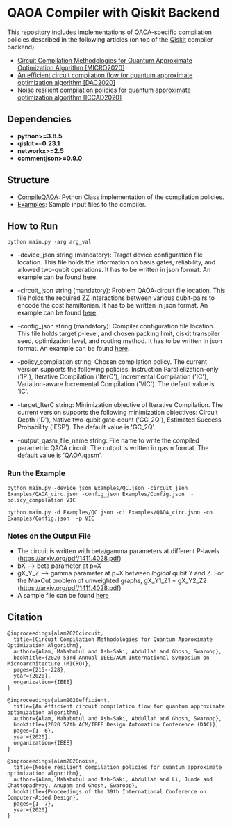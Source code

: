 # QAOA Compiler with Qiskit Backend

This repository includes implementations of QAOA-specific compilation policies described in the following articles (on top of the [Qiskit](https://github.com/Qiskit/qiskit) compiler backend):
* [Circuit Compilation Methodologies for Quantum Approximate Optimization Algorithm [MICRO2020]](https://ieeexplore.ieee.org/iel7/9251289/9251849/09251960.pdf?casa_token=bS5P0P7L7W8AAAAA:dWCmbrvC98xyVninXaiZoDweR1C3tPJ7q9YCTeLq_1SPa_HBC6-GBdHjGwgvgigid8CDjoA)
* [An efficient circuit compilation flow for quantum approximate optimization algorithm [DAC2020]](https://ieeexplore.ieee.org/iel7/9211868/9218488/09218558.pdf?casa_token=OkGG7zPyUMYAAAAA:qcKOGwF3jq3tW9F4bfVBoYW78tDlGZnD4LhjXhLN51kreccFfOqiQLEDdvYtRgHQFabAGPI)
* [Noise resilient compilation policies for quantum approximate optimization algorithm [ICCAD2020]](https://dl.acm.org/doi/pdf/10.1145/3400302.3415745?casa_token=D_dOwFq1iIsAAAAA:8mS78EK6GYdV7ELjeh01mi-3lSZRgI9yWeWtYq2o5VBHiCooCPFGZDI5PVbcE12ezLOGNOBDno4)

## Dependencies
* **python>=3.8.5**
* **qiskit>=0.23.1**
* **networkx>=2.5**
* **commentjson>=0.9.0**


## Structure
* [CompileQAOA](https://github.com/mahabubul-alam/QAOA_Compiler/tree/main/CompileQAOA): Python Class implementation of the compilation policies.
* [Examples](https://github.com/mahabubul-alam/QAOA_Compiler/tree/main/Examples): Sample input files to the compiler.

## How to Run
```
python main.py -arg arg_val
```
* -device_json string (mandatory): Target device configuration file location. This file holds the information on basis gates, reliability, and allowed two-qubit operations. It has to be written in json format. An example can be found [here](https://github.com/mahabubul-alam/QAOA_Compiler/blob/main/Examples/QC.json).

* -circuit_json string (mandatory): Problem QAOA-circuit file location. This file holds the required ZZ interactions between various qubit-pairs to encode the cost hamiltonian. It has to be written in json format. An example can be found [here](https://github.com/mahabubul-alam/QAOA_Compiler/blob/main/Examples/QAOA_circ.json).

* -config_json string (mandatory): Compiler configuration file location. This file holds target p-level, and chosen packing limit, qiskit transpiler seed, optimization level, and routing method. It has to be written in json format. An example can be found [here](https://github.com/mahabubul-alam/QAOA_Compiler/blob/main/Examples/Config.json).

* -policy_compilation string: Chosen compilation policy. The current version supports the following policies: Instruction Parallelization-only ('IP'), Iterative Compilation ('IterC'), Incremental Compilation ('IC'), Variation-aware Incremental Compilation ('VIC'). The default value is 'IC'.

* -target_IterC string: Minimization objective of Iterative Compilation. The current version supports the following minimization objectives: Circuit Depth ('D'), Native two-qubit gate-count ('GC_2Q'), Estimated Success Probability ('ESP'). The default value is 'GC_2Q'.

* -output_qasm_file_name string: File name to write the compiled parametric QAOA circuit. The output is written in qasm format. The default value is 'QAOA.qasm'.

### Run the Example
```
python main.py -device_json Examples/QC.json -circuit_json Examples/QAOA_circ.json -config_json Examples/Config.json  -policy_compilation VIC
```
```
python main.py -d Examples/QC.json -ci Examples/QAOA_circ.json -co Examples/Config.json  -p VIC
```

### Notes on the Output File
* The circuit is written with beta/gamma parameters at different P-lavels (https://arxiv.org/pdf/1411.4028.pdf)
* bX --> beta parameter at p=X
* gX_Y_Z --> gamma parameter at p=X between *logical* qubit Y and Z. For the MaxCut problem of unweighted graphs, gX_Y1_Z1 = gX_Y2_Z2 (https://arxiv.org/pdf/1411.4028.pdf)
* A sample file can be found [here](https://github.com/mahabubul-alam/QAOA_Compiler/blob/main/QAOA.qasm)


## Citation
```
@inproceedings{alam2020circuit,
  title={Circuit Compilation Methodologies for Quantum Approximate Optimization Algorithm},
  author={Alam, Mahabubul and Ash-Saki, Abdullah and Ghosh, Swaroop},
  booktitle={2020 53rd Annual IEEE/ACM International Symposium on Microarchitecture (MICRO)},
  pages={215--228},
  year={2020},
  organization={IEEE}
}

@inproceedings{alam2020efficient,
  title={An efficient circuit compilation flow for quantum approximate optimization algorithm},
  author={Alam, Mahabubul and Ash-Saki, Abdullah and Ghosh, Swaroop},
  booktitle={2020 57th ACM/IEEE Design Automation Conference (DAC)},
  pages={1--6},
  year={2020},
  organization={IEEE}
}

@inproceedings{alam2020noise,
  title={Noise resilient compilation policies for quantum approximate optimization algorithm},
  author={Alam, Mahabubul and Ash-Saki, Abdullah and Li, Junde and Chattopadhyay, Anupam and Ghosh, Swaroop},
  booktitle={Proceedings of the 39th International Conference on Computer-Aided Design},
  pages={1--7},
  year={2020}
}
```
